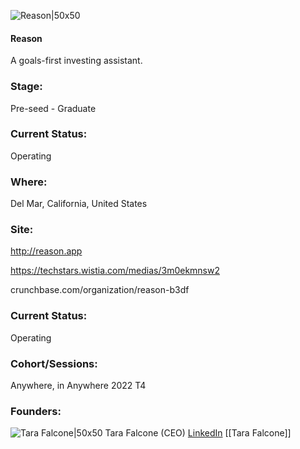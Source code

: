 

![Reason|50x50](https://apimg.techstars.com/connect/images/image_files/62d210188242bf4002f234a0/original/reason.jpg)

#### Reason
A goals-first investing assistant.

### Stage: 
Pre-seed - Graduate 

### Current Status: 
Operating

### Where:
Del Mar, California, United States

### Site:
http://reason.app

https://techstars.wistia.com/medias/3m0ekmnsw2

crunchbase.com/organization/reason-b3df

### Current Status: 
Operating

### Cohort/Sessions: 
Anywhere, in Anywhere 2022 T4

### Founders: 

![Tara Falcone|50x50](https://www.f6s.com/content-resource/profiles/2934560_th2.jpg) Tara Falcone (CEO) [LinkedIn](https://linkedin.com/in/tarafalcone) [[Tara Falcone]]


